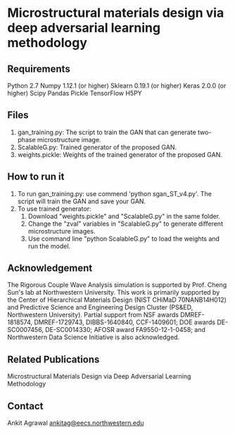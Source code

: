 # Microstructural materials design via deep adversarial learning methodology

## Requirements ##
Python 2.7
Numpy 1.12.1 (or higher)
Sklearn 0.19.1 (or higher)
Keras 2.0.0 (or higher)
Scipy
Pandas
Pickle
TensorFlow
H5PY

## Files ##
1. gan_training.py: The script to train the GAN that can generate two-phase microstructure image.
2. ScalableG.py: Trained generator of the proposed GAN.
3. weights.pickle: Weights of the trained generator of the proposed GAN.

## How to run it
1. To run gan_training.py: use commend 'python sgan_ST_v4.py'. The script will train the GAN and save your GAN.
2. To use trained generator: 
	1. Download "weights.pickle" and "ScalableG.py" in the same folder.
	2. Change the "zval" variables in "ScalableG.py" to generate different microstructure images.
	3. Use command line "python ScalableG.py" to load the weights and run the model. 

## Acknowledgement
The Rigorous Couple Wave Analysis simulation is supported by Prof. Cheng Sun's lab at Northwestern University. This work is primarily supported by the Center of Hierarchical Materials Design (NIST CHiMaD 70NANB14H012) and Predictive Science and Engineering Design Cluster (PS&ED, Northwestern University). Partial support from NSF awards DMREF-1818574, DMREF-1729743, DIBBS-1640840, CCF-1409601; DOE awards DE-SC0007456, DE-SC0014330; AFOSR award FA9550-12-1-0458; and Northwestern Data Science Initiative is also acknowledged. 

## Related Publications ##
Microstructural Materials Design via Deep Adversarial Learning Methodology

## Contact
Ankit Agrawal <ankitag@eecs.northwestern.edu>



